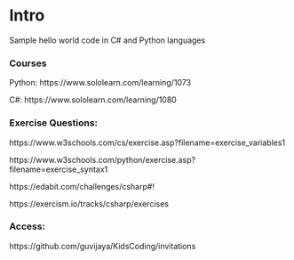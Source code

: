 <h1>Intro</h1>
<p>Sample hello world code in C# and Python languages </p>
<h3>Courses</h3>
<p>Python: https://www.sololearn.com/learning/1073 </p>
<p>C#: https://www.sololearn.com/learning/1080 </p>

<h3>Exercise Questions: </h3>
<p>https://www.w3schools.com/cs/exercise.asp?filename=exercise_variables1 </p>
<p>https://www.w3schools.com/python/exercise.asp?filename=exercise_syntax1</p>
<p>https://edabit.com/challenges/csharp#!</p>
<p>https://exercism.io/tracks/csharp/exercises</p>

<h3>Access:</h3>
<p>https://github.com/guvijaya/KidsCoding/invitations</p>
